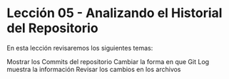 # Lección 05 - Analizando el Historial del Repositorio

En esta lección revisaremos los siguientes temas:

Mostrar los Commits del repositorio
Cambiar la forma en que Git Log muestra la información
Revisar los cambios en los archivos


<!--stackedit_data:
eyJoaXN0b3J5IjpbMTgyMTcyNDgyMF19
-->